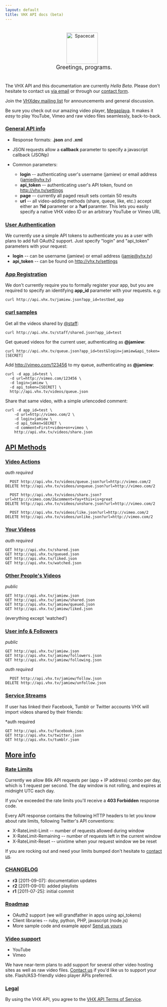 ```yaml
---
layout: default
title: VHX API docs (beta)
---
```


<div style="text-align:center;padding-top: 20px;">
  <img align="center" src="http://vhx.tv/images/spacecat-cropped.png" alt="Spacecat" title="Spacecat" style="text-align:center;height: 100px; padding-right: 12px; " />
</div>
<div style="text-align:center;font-size:18px;margin-bottom:40px;">Greetings, programs.</div>


The VHX API and this documentation are currently _Hella Beta_. Please don't hesitate to contact us [via email](mailto:dev@vhx.tv) or through our [contact form](http://vhx.tv/feedback).

Join the [VHXdev mailing list](https://groups.google.com/group/vhx-api) for announcements and general discussion.

Be sure you check out our amazing video player, [Megaplaya](http://dev.vhx.tv/video-player.html). It makes it _easy_ to play YouTube, Vimeo and raw video files seamlessly, back-to-back.

### [General API info](#general-api-info)

* Response formats: __.json__ and __.xml__
* JSON requests allow a __callback__ parameter to specify a javascript callback (JSONp)

* Common parameters:
  * __login__ -- authenticating user's username (jamiew) or email address (jamie@vhx.tv)
  * __api_token__ -- authenticating user's API token, found on <http://vhx.tv/settings>
  * __page__ -- currently all paged result sets contain 50 results
  * __url__ -- all video-adding methods (share, queue, like, etc.) accept either an __?id__ parameter or a __?url__ paramter. This lets you easily specify a native VHX video ID or an arbitrary YouTube or Vimeo URL

### [User Authentication](#user-authentication)

We currently use a simple API tokens to authenticate you as a user with plans to add full OAuth2 support. Just specify "login" and "api_token" parameters with your request:

* __login__ -- can be username (jamiew) or email address (jamie@vhx.tv)
* __api_token__ -- can be found on <http://vhx.tv/settings>

### [App Registration](#app-registration)

We don't currently require you to formally register your app, but you are required to specify an identifying __app_id__ parameter with your requests. e.g:

    curl http://api.vhx.tv/jamiew.json?app_id=testbed_app

### [curl samples](#curl-samples)

Get all the videos shared by [@staff](http://vhx.tv/staff/shared):

    curl http://api.vhx.tv/staff/shared.json?app_id=test


Get queued videos for the current user, authenticating as __@jamiew__:

    curl http://api.vhx.tv/queue.json?app_id=test&login=jamiew&api_token=[SECRET]


Add <http://vimeo.com/123456> to my queue, authenticating as __@jamiew__:

    curl -d app_id=test \
      -d url=http://vimeo.com/123456 \
      -d login=jamiew \
      -d api_token=[SECRET] \
      http://api.vhx.tv/videos/queue.json

Share that same video, with a simple urlencoded comment:

    curl -d app_id=test \
        -d url=http://vimeo.com/2 \
        -d login=jamiew \
        -d api_token=SECRET \
        -d comment=First+video+on+vimeo \
        http://api.vhx.tv/videos/share.json


## [API Methods](#api-methods)

### [Video Actions](#video-actions)

_auth required_

      POST http://api.vhx.tv/videos/queue.json?url=http://vimeo.com/2
    DELETE http://api.vhx.tv/videos/unqueue.json?url=http://vimeo.com/2

      POST http://api.vhx.tv/videos/share.json?url=http://vimeo.com/2&comment=Yay+this+is+great
    DELETE http://api.vhx.tv/videos/unshare.json?url=http://vimeo.com/2

      POST http://api.vhx.tv/videos/like.json?url=http://vimeo.com/2
    DELETE http://api.vhx.tv/videos/unlike.json?url=http://vimeo.com/2

### [Your Videos](#your-videos)

_auth required_

    GET http://api.vhx.tv/shared.json
    GET http://api.vhx.tv/queued.json
    GET http://api.vhx.tv/liked.json
    GET http://api.vhx.tv/watched.json

### [Other People's Videos](#other-peoples-videos)

_public_

    GET http://api.vhx.tv/jamiew.json
    GET http://api.vhx.tv/jamiew/shared.json
    GET http://api.vhx.tv/jamiew/queued.json
    GET http://api.vhx.tv/jamiew/liked.json

(everything except 'watched')


### [User info & Followers](#user-info-followers)

_public_

    GET http://api.vhx.tv/jamiew.json
    GET http://api.vhx.tv/jamiew/followers.json
    GET http://api.vhx.tv/jamiew/following.json

_auth required_

      POST http://api.vhx.tv/jamiew/follow.json
    DELETE http://api.vhx.tv/jamiew/unfollow.json


### [Service Streams](#service-streams)

If user has linked their Facebook, Tumblr or Twitter accounts VHX will import videos shared by their friends:

*auth required

    GET http://api.vhx.tv/facebook.json
    GET http://api.vhx.tv/twitter.json
    GET http://api.vhx.tv/tumblr.json

## [More info](#more-info)

### [Rate Limits](#rate-limits)

Currently we allow 86k API requests per (app + IP address) combo per day, which is 1 request per second. The day window is not rolling, and expires at midnight UTC each day.

If you've exceeded the rate limits you'll receive a __403 Forbidden__ response code.

Every API response contains the following HTTP headers to let you know about rate limits, following Twitter's API conventions:

- X-RateLimit-Limit -- number of requests allowed during window
- X-RateLimit-Remaining -- number of requests left in the current window
- X-RateLimit-Reset -- unixtime when your request window we be reset

If you are rocking out and need your limits bumped don't hesitate to [contact us](mailto:team@vhx.tv?subject=I+need+more+API+requests).


### [CHANGELOG](#changelog)

* __r3__ [2011-09-07]: documentation updates
* __r2__ [2011-09-01]: added playlists
* __r1__ [2011-07-25]: initial commit


### [Roadmap](#roadmap)

* OAuth2 support (we will grandfather in apps using api_tokens)
* Client libraries -- ruby, python, PHP, javascript (node.js)
* More sample code and example apps! [Send us yours](mailto:team@vhx.tv)


### [Video support](#video-support)

* YouTube
* Vimeo

We have near-term plans to add support for several other video hosting sites as well as raw video files. [Contact us](mailto:dev@vhx.tv) if you'd like us to support your site. Flash/AS3-friendly video player APIs preferred.


### [Legal](#legal)

By using the VHX API, you agree to the [VHX API Terms of Service](/tos.html).
